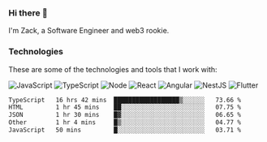 ### Hi there 👋
I'm Zack, a Software Engineer and web3 rookie.

### Technologies
These are some of the technologies and tools that I work with:

![JavaScript](https://img.shields.io/badge/JavaScript-323330.svg?logo=javascript&logoColor=F7DF1E) 
![TypeScript](https://img.shields.io/badge/TypeScript-007ACC.svg?logo=typescript&logoColor=white) 
![Node](https://img.shields.io/badge/Node.js-43853D.svg?logo=node.js&logoColor=white)
![React](https://img.shields.io/badge/React-20232a.svg?logo=react&logoColor=61DAFB) 
![Angular](https://img.shields.io/badge/Angular-E23237.svg?logo=angularjs&logoColor=white)
![NestJS](https://img.shields.io/badge/NestJS-E0234E?logo=nestjs&logoColor=white)
![Flutter](https://img.shields.io/badge/Flutter-02569B.svg?logo=flutter&logoColor=white)

<!--START_SECTION:waka-->

```txt
TypeScript   16 hrs 42 mins  ██████████████████▒░░░░░░   73.66 %
HTML         1 hr 45 mins    ██░░░░░░░░░░░░░░░░░░░░░░░   07.75 %
JSON         1 hr 30 mins    █▓░░░░░░░░░░░░░░░░░░░░░░░   06.65 %
Other        1 hr 4 mins     █▒░░░░░░░░░░░░░░░░░░░░░░░   04.77 %
JavaScript   50 mins         █░░░░░░░░░░░░░░░░░░░░░░░░   03.71 %
```

<!--END_SECTION:waka-->
